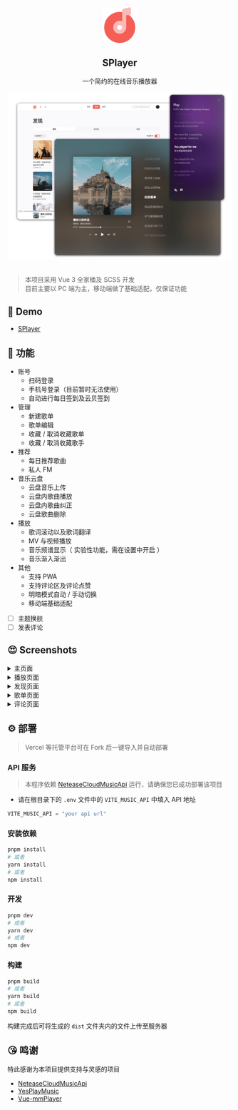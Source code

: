 <div align="center">
<img alt="logo" height="80" src="./public/images/logo/favicon.png" />
<h2>SPlayer</h2>
<p>一个简约的在线音乐播放器</p>
<img alt="main" src="./screenshots/main.png" />
</div>
<br />

> 本项目采用 Vue 3 全家桶及 SCSS 开发  
> 目前主要以 PC 端为主，移动端做了基础适配，仅保证功能

## 👀 Demo

- [SPlayer](https://music.imsyy.top/)

## 🎉 功能

- 账号
  - 扫码登录
  - 手机号登录（目前暂时无法使用）
  - 自动进行每日签到及云贝签到
- 管理
  - 新建歌单
  - 歌单编辑
  - 收藏 / 取消收藏歌单
  - 收藏 / 取消收藏歌手
- 推荐
  - 每日推荐歌曲
  - 私人 FM
- 音乐云盘
  - 云盘音乐上传
  - 云盘内歌曲播放
  - 云盘内歌曲纠正
  - 云盘歌曲删除
- 播放
  - 歌词滚动以及歌词翻译
  - MV 与视频播放
  - 音乐频谱显示（ 实验性功能，需在设置中开启 ）
  - 音乐渐入渐出
- 其他
  - 支持 PWA
  - 支持评论区及评论点赞
  - 明暗模式自动 / 手动切换
  - 移动端基础适配

- [ ] 主题换肤
- [ ] 发表评论

## 😍 Screenshots

<details>
<summary>主页面</summary>

![主页面](/screenshots/SPlayer%20-%20%E4%B8%BB%E9%A1%B5%E9%9D%A2.png)
</details>

<details>
<summary>播放页面</summary>

![播放页面](/screenshots/SPlayer%20-%20%E6%92%AD%E6%94%BE%E9%A1%B5%E9%9D%A2.png)
</details>

<details>
<summary>发现页面</summary>

![发现页面](/screenshots/SPlayer%20-%20%E5%8F%91%E7%8E%B0%E9%A1%B5%E9%9D%A2.png)
</details>

<details>
<summary>歌单页面</summary>

![歌单页面](/screenshots/SPlayer%20-%20%E6%AD%8C%E5%8D%95%E9%A1%B5%E9%9D%A2.png)
</details>

<details>
<summary>评论页面</summary>

![评论页面](/screenshots/SPlayer%20-%20%E8%AF%84%E8%AE%BA%E9%A1%B5%E9%9D%A2.png)
</details>

## ⚙️ 部署

> Vercel 等托管平台可在 Fork 后一键导入并自动部署

### API 服务

> 本程序依赖 [NeteaseCloudMusicApi](https://github.com/Binaryify/NeteaseCloudMusicApi) 运行，请确保您已成功部署该项目

- 请在根目录下的 `.env` 文件中的 `VITE_MUSIC_API` 中填入 API 地址

```js
VITE_MUSIC_API = "your api url"
```

### 安装依赖

```bash
pnpm install
# 或者
yarn install
# 或者
npm install
```

### 开发

```bash
pnpm dev
# 或者
yarn dev
# 或者
npm dev
```

### 构建

```bash
pnpm build
# 或者
yarn build
# 或者
npm build
```

构建完成后可将生成的 `dist` 文件夹内的文件上传至服务器

## 😘 鸣谢

特此感谢为本项目提供支持与灵感的项目

- [NeteaseCloudMusicApi](https://github.com/Binaryify/NeteaseCloudMusicApi)
- [YesPlayMusic](https://github.com/qier222/YesPlayMusic)
- [Vue-mmPlayer](https://github.com/maomao1996/Vue-mmPlayer)